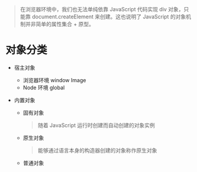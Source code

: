 > 在浏览器环境中，我们也无法单纯依靠 JavaScript 代码实现 div 对象，只能靠 document.createElement 来创建。这也说明了 JavaScript 的对象机制并非简单的属性集合 + 原型。


# 对象分类

- 宿主对象
  - 浏览器环境  window Image 
  - Node 环境  global
    
- 内置对象
  - 固有对象  
    > 随着 JavaScript 运行时创建而自动创建的对象实例
  - 原生对象  
    > 能够通过语言本身的构造器创建的对象称作原生对象
  - 普通对象  
